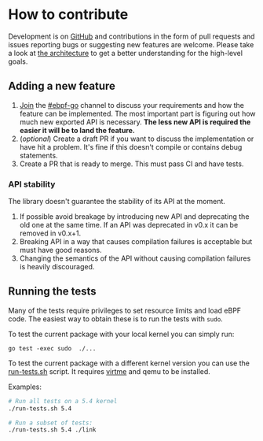 # How to contribute

Development is on [GitHub](https://github.com/cilium/ebpf) and contributions in
the form of pull requests and issues reporting bugs or suggesting new features
are welcome. Please take a look at [the architecture](ARCHITECTURE.md) to get
a better understanding for the high-level goals.

## Adding a new feature

1. [Join](https://ebpf.io/slack) the
[#ebpf-go](https://cilium.slack.com/messages/ebpf-go) channel to discuss your requirements and how the feature can be implemented. The most important part is figuring out how much new exported API is necessary. **The less new API is required the easier it will be to land the feature.**
2. (*optional*) Create a draft PR if you want to discuss the implementation or have hit a problem. It's fine if this doesn't compile or contains debug statements.
3. Create a PR that is ready to merge. This must pass CI and have tests.

### API stability

The library doesn't guarantee the stability of its API at the moment.

1. If possible avoid breakage by introducing new API and deprecating the old one
   at the same time. If an API was deprecated in v0.x it can be removed in v0.x+1.
2. Breaking API in a way that causes compilation failures is acceptable but must
   have good reasons.
3. Changing the semantics of the API without causing compilation failures is
   heavily discouraged.

## Running the tests

Many of the tests require privileges to set resource limits and load eBPF code.
The easiest way to obtain these is to run the tests with `sudo`.

To test the current package with your local kernel you can simply run:
```
go test -exec sudo  ./...
```

To test the current package with a different kernel version you can use the [run-tests.sh](run-tests.sh) script.
It requires [virtme](https://github.com/amluto/virtme) and qemu to be installed.

Examples:

```bash
# Run all tests on a 5.4 kernel
./run-tests.sh 5.4

# Run a subset of tests:
./run-tests.sh 5.4 ./link
```

